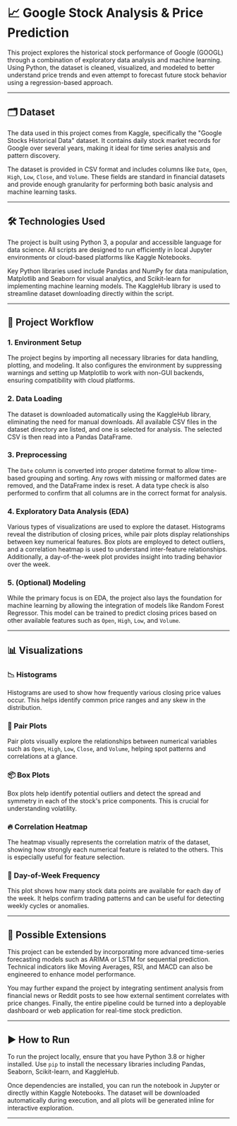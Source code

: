 # 📈 Google Stock Analysis & Price Prediction  

This project explores the historical stock performance of Google (GOOGL) through a combination of exploratory data analysis and machine learning. Using Python, the dataset is cleaned, visualized, and modeled to better understand price trends and even attempt to forecast future stock behavior using a regression-based approach.

---

## 🗂️ Dataset  

The data used in this project comes from Kaggle, specifically the "Google Stocks Historical Data" dataset. It contains daily stock market records for Google over several years, making it ideal for time series analysis and pattern discovery.  

The dataset is provided in CSV format and includes columns like `Date`, `Open`, `High`, `Low`, `Close`, and `Volume`. These fields are standard in financial datasets and provide enough granularity for performing both basic analysis and machine learning tasks.

---

## 🛠️ Technologies Used  

The project is built using Python 3, a popular and accessible language for data science. All scripts are designed to run efficiently in local Jupyter environments or cloud-based platforms like Kaggle Notebooks.  

Key Python libraries used include Pandas and NumPy for data manipulation, Matplotlib and Seaborn for visual analytics, and Scikit-learn for implementing machine learning models. The KaggleHub library is used to streamline dataset downloading directly within the script.

---

## 📌 Project Workflow  

### 1. Environment Setup  

The project begins by importing all necessary libraries for data handling, plotting, and modeling. It also configures the environment by suppressing warnings and setting up Matplotlib to work with non-GUI backends, ensuring compatibility with cloud platforms.

### 2. Data Loading  

The dataset is downloaded automatically using the KaggleHub library, eliminating the need for manual downloads. All available CSV files in the dataset directory are listed, and one is selected for analysis. The selected CSV is then read into a Pandas DataFrame.

### 3. Preprocessing  

The `Date` column is converted into proper datetime format to allow time-based grouping and sorting. Any rows with missing or malformed dates are removed, and the DataFrame index is reset. A data type check is also performed to confirm that all columns are in the correct format for analysis.

### 4. Exploratory Data Analysis (EDA)  

Various types of visualizations are used to explore the dataset. Histograms reveal the distribution of closing prices, while pair plots display relationships between key numerical features. Box plots are employed to detect outliers, and a correlation heatmap is used to understand inter-feature relationships. Additionally, a day-of-the-week plot provides insight into trading behavior over the week.

### 5. (Optional) Modeling  

While the primary focus is on EDA, the project also lays the foundation for machine learning by allowing the integration of models like Random Forest Regressor. This model can be trained to predict closing prices based on other available features such as `Open`, `High`, `Low`, and `Volume`.

---

## 📊 Visualizations  

### 📉 Histograms  

Histograms are used to show how frequently various closing price values occur. This helps identify common price ranges and any skew in the distribution.

### 🔗 Pair Plots  

Pair plots visually explore the relationships between numerical variables such as `Open`, `High`, `Low`, `Close`, and `Volume`, helping spot patterns and correlations at a glance.

### 📦 Box Plots  

Box plots help identify potential outliers and detect the spread and symmetry in each of the stock's price components. This is crucial for understanding volatility.

### 🔥 Correlation Heatmap  

The heatmap visually represents the correlation matrix of the dataset, showing how strongly each numerical feature is related to the others. This is especially useful for feature selection.

### 📅 Day-of-Week Frequency  

This plot shows how many stock data points are available for each day of the week. It helps confirm trading patterns and can be useful for detecting weekly cycles or anomalies.

---

## 🧠 Possible Extensions  

This project can be extended by incorporating more advanced time-series forecasting models such as ARIMA or LSTM for sequential prediction. Technical indicators like Moving Averages, RSI, and MACD can also be engineered to enhance model performance.  

You may further expand the project by integrating sentiment analysis from financial news or Reddit posts to see how external sentiment correlates with price changes. Finally, the entire pipeline could be turned into a deployable dashboard or web application for real-time stock prediction.

---

## ▶️ How to Run  

To run the project locally, ensure that you have Python 3.8 or higher installed. Use `pip` to install the necessary libraries including Pandas, Seaborn, Scikit-learn, and KaggleHub.  

Once dependencies are installed, you can run the notebook in Jupyter or directly within Kaggle Notebooks. The dataset will be downloaded automatically during execution, and all plots will be generated inline for interactive exploration.

---
